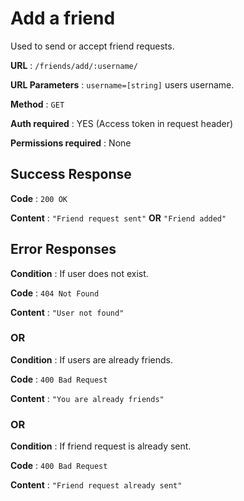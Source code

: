 # Add a friend

Used to send or accept friend requests.

**URL** : `/friends/add/:username/`

**URL Parameters** : `username=[string]` users username.

**Method** : `GET`

**Auth required** : YES (Access token in request header)

**Permissions required** : None

## Success Response

**Code** : `200 OK`

**Content** : `"Friend request sent"` **OR** `"Friend added"`

## Error Responses

**Condition** : If user does not exist.

**Code** : `404 Not Found`

**Content** : `"User not found"`

### OR

**Condition** : If users are already friends.

**Code** : `400 Bad Request`

**Content** : `"You are already friends"`

### OR

**Condition** : If friend request is already sent.

**Code** : `400 Bad Request`

**Content** : `"Friend request already sent"`